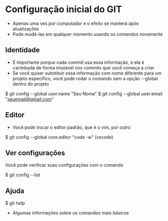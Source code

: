 # Configuração inicial do GIT

* Apenas uma ves por computador e o efeito se manterá após atualizações
* Pode mudá-las em qualquer momento usando os comandos novamente


## Identidade

* É importante porque cada commit usa essa informação, e ela é carimbada de forma imutável nos commits que você começa a criar
* Se você quiser substituir essa informação com nome diferente para um projeto específico, você pode rodar o comando sem a opção --global dentro do projeto

$ git config --global user.name "Seu Nome"
$ git config --global user.email "seuemail@gmail.com"

## Editor

* Você pode trocar o editor padrão, que é o vim, por outro

$ git config --global core.editor "code -w" (vscode)

## Ver configurações

Você pode verificar suas configurações com o comando

$ git config --list

## Ajuda

$ git help

* Algumas informações sobre os comandos mais básicos